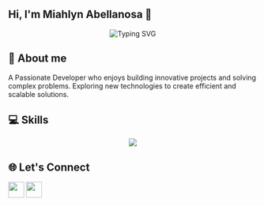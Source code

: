 ##  Hi, I'm Miahlyn Abellanosa 👋

<div align="center">
  <img src="https://readme-typing-svg.demolab.com?font=Fira+Code&pause=1000&color=8a00c4&center=true&vCenter=true&width=435&lines=Developer;.NET+Developer;Full+Stack+Developer;React+Developer;Next+Developer" alt="Typing SVG" />
</div>

## 🚀 About me

A Passionate Developer who enjoys building innovative projects and solving complex problems. Exploring new technologies to create efficient and scalable solutions.

## 💻 Skills
<p align="center">
  <a href="https://skillicons.dev">
    <img src="https://skillicons.dev/icons?i=dotnet,cs,angular,azure,javascript,ts,nextjs,py,sklearn,git" />
  </a>
</p>

## 🌐 Let's Connect
<p align="left"><a href="https://www.linkedin.com/in/miahlyn-abellanosa-2a2002233/" target="_blank" rel="noreferrer"><img src="https://user-images.githubusercontent.com/136922683/272305834-1a9f3795-0304-480f-8953-b92a0cfb1ca3.png" width="32" height="32" /></a> <a href="Jalen.1720@gmail.com" target="_blank" rel="noreferrer"><img src="https://user-images.githubusercontent.com/136922683/272307679-1e5d5f64-a063-437a-9f1e-fa2d7c8f8932.png" width="32" height="32" /></a>
<p/>
